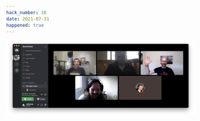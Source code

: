 ```yaml
---
hack_number: 16
date: 2021-07-31
happened: true
---
```


![attendees on discord](/images/group_shot_july_2021.png)
